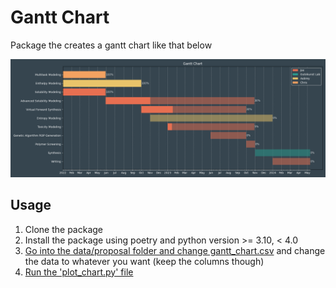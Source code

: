 # Gantt Chart

Package the creates a gantt chart like that below

![Example gantt chart](data/proposal/gantt.png)

## Usage

1. Clone the package
2. Install the package using poetry and python version >= 3.10, < 4.0
3. [Go into the data/proposal folder and change gantt\_chart.csv](/data/proposal/gantt_chart.csv)
and change the data to whatever you want (keep the columns though)
4. [Run the 'plot\_chart.py' file](/data/proposal/plot_chart.py)
